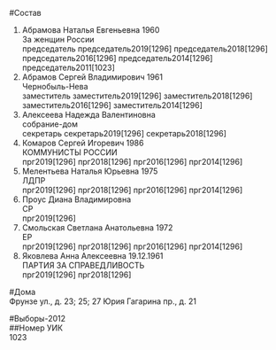 #Состав  
1. Абрамова Наталья Евгеньевна 1960  
    За женщин России  
    председатель председатель2019[1296] председатель2018[1296] председатель2016[1296] председатель2014[1296] председатель2011[1023]  
2. Абрамов Сергей Владимирович 1961  
    Чернобыль-Нева  
    заместитель заместитель2019[1296] заместитель2018[1296] заместитель2016[1296] заместитель2014[1296]  
3. Алексеева Надежда Валентиновна  
    собрание-дом  
    секретарь секретарь2019[1296] секретарь2018[1296]  
4. Комаров Сергей Игоревич 1986  
    КОММУНИСТЫ РОССИИ  
    прг2019[1296] прг2018[1296] прг2016[1296] прг2014[1296]  
5. Мелентьева Наталья Юрьевна 1975  
    ЛДПР  
    прг2019[1296] прг2018[1296] прг2016[1296] прг2014[1296]  
6. Проус Диана Владимировна  
    СР  
    прг2019[1296]  
7. Смольская Светлана Анатольевна 1972  
    ЕР  
    прг2019[1296] прг2018[1296] прг2016[1296] прг2014[1296]  
8. Яковлева Анна Алексеевна 19.12.1961  
    ПАРТИЯ ЗА СПРАВЕДЛИВОСТЬ  
    прг2019[1296] прг2018[1296]  
  
#Дома  
Фрунзе ул., д. 23; 25; 27 Юрия Гагарина пр., д. 21  
  
#Выборы-2012  
##Номер УИК  
1023  
